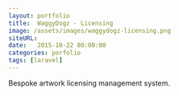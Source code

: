 ```yaml
---
layout: portfolio
title:  WaggyDogz - Licensing
image: /assets/images/waggydogz-licensing.png
siteURL: 
date:   2015-10-22 00:00:00
categories: porfolio
tags: [laravel]
---
```

Bespoke artwork licensing management system.